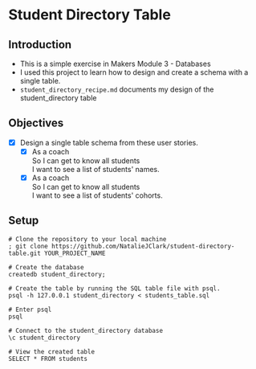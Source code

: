 # Student Directory Table

## Introduction
- This is a simple exercise in Makers Module 3 - Databases
- I used this project to learn how to design and create a schema with a single table.
- `student_directory_recipe.md` documents my design of the student_directory table
  
## Objectives
- [x] Design a single table schema from these user stories.
  - [x] As a coach  
        So I can get to know all students  
        I want to see a list of students' names.
  - [x] As a coach  
        So I can get to know all students  
        I want to see a list of students' cohorts.

## Setup

```shell
# Clone the repository to your local machine
; git clone https://github.com/NatalieJClark/student-directory-table.git YOUR_PROJECT_NAME

# Create the database
createdb student_directory;

# Create the table by running the SQL table file with psql.
psql -h 127.0.0.1 student_directory < students_table.sql

# Enter psql
psql

# Connect to the student_directory database
\c student_directory

# View the created table
SELECT * FROM students
```
